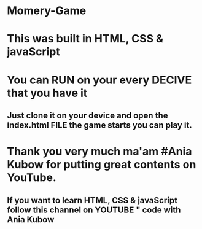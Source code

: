 # Momery-Game
# This was built in HTML, CSS & javaScript


# You can RUN on your every DECIVE that you have it
## Just clone it on your device and open the index.html FILE the game starts you can play it.
# Thank you very much ma'am #Ania Kubow for putting great contents on YouTube.
## If you want to learn HTML, CSS & javaScript follow this channel on YOUTUBE " code with Ania Kubow
